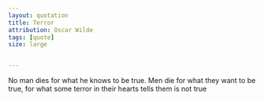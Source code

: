 ```yaml
---
layout: quotation
title: Terror
attribution: Oscar Wilde
tags: [quote]
size: large


---
```


No man dies for what he knows to be true. Men die for
what they want to be true, for what some terror in their
hearts tells them is not true
